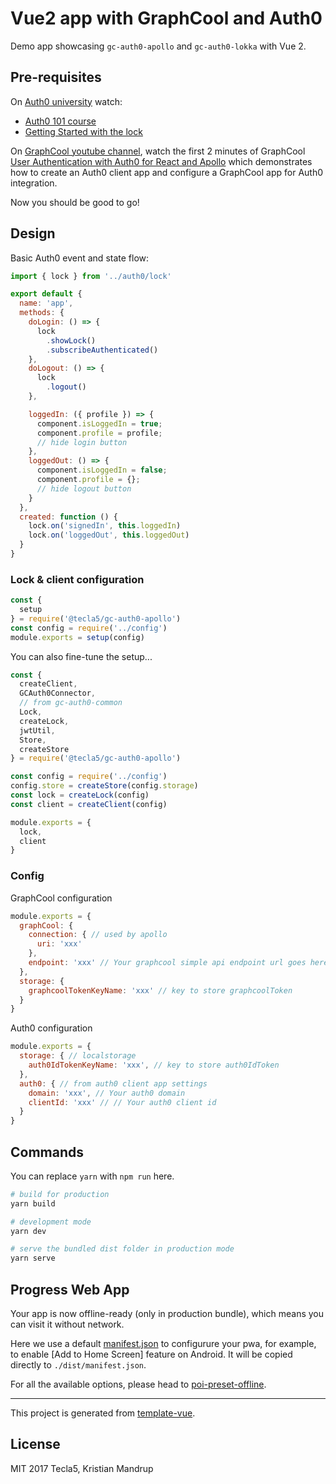 # Vue2 app with GraphCool and Auth0

Demo app showcasing `gc-auth0-apollo` and `gc-auth0-lokka` with Vue 2.

## Pre-requisites

On [Auth0 university](https://auth0.com/university/) watch:

- [Auth0 101 course](https://auth0.com/university/2/auth0-101)
- [Getting Started with the lock](https://auth0.com/university/3/getting-started-with-the-lock)

On [GraphCool youtube channel](https://www.youtube.com/channel/UCptAHlN1gdwD89tFM3ENb6w), watch the first 2 minutes of GraphCool  [User Authentication with Auth0 for React and Apollo](https://www.youtube.com/watch?v=5uxq8Om-AZQ) which demonstrates how to create an Auth0 client app and configure a GraphCool app for Auth0 integration.

Now you should be good to go!

## Design

Basic Auth0 event and state flow:

```js
import { lock } from '../auth0/lock'

export default {
  name: 'app',
  methods: {
    doLogin: () => {
      lock
        .showLock()
        .subscribeAuthenticated()
    },
    doLogout: () => {
      lock
        .logout()
    },

    loggedIn: ({ profile }) => {
      component.isLoggedIn = true;
      component.profile = profile;
      // hide login button
    },
    loggedOut: () => {
      component.isLoggedIn = false;
      component.profile = {};
      // hide logout button
    }
  },
  created: function () {
    lock.on('signedIn', this.loggedIn)
    lock.on('loggedOut', this.loggedOut)
  }
}
```

### Lock & client configuration

```js
const {
  setup
} = require('@tecla5/gc-auth0-apollo')
const config = require('../config')
module.exports = setup(config)
```

You can also fine-tune the setup...

```js
const {
  createClient,
  GCAuth0Connector,
  // from gc-auth0-common
  Lock,
  createLock,
  jwtUtil,
  Store,
  createStore
} = require('@tecla5/gc-auth0-apollo')

const config = require('../config')
config.store = createStore(config.storage)
const lock = createLock(config)
const client = createClient(config)

module.exports = {
  lock,
  client
}
```

### Config

GraphCool configuration

```js
module.exports = {
  graphCool: {
    connection: { // used by apollo
      uri: 'xxx'
    },
    endpoint: 'xxx' // Your graphcool simple api endpoint url goes here
  },
  storage: {
    graphcoolTokenKeyName: 'xxx' // key to store graphcoolToken
  }
}
```

Auth0 configuration

```js
module.exports = {
  storage: { // localstorage
    auth0IdTokenKeyName: 'xxx', // key to store auth0IdToken
  },
  auth0: { // from auth0 client app settings
    domain: 'xxx', // Your auth0 domain
    clientId: 'xxx' // // Your auth0 client id
  }
}
```

## Commands

You can replace `yarn` with `npm run` here.

```bash
# build for production
yarn build

# development mode
yarn dev

# serve the bundled dist folder in production mode
yarn serve
```


## Progress Web App

Your app is now offline-ready (only in production bundle), which means you can visit it without network.

Here we use a default [manifest.json](./static/manifest.json) to configurure your pwa, for example, to enable [Add to Home Screen] feature on Android. It will be copied directly to `./dist/manifest.json`.


For all the available options, please head to [poi-preset-offline](https://github.com/egoist/poi/tree/master/packages/poi-preset-offline#api).

---

This project is generated from [template-vue](https://github.com/egoist/template-vue).

## License

MIT 2017 Tecla5, Kristian Mandrup
